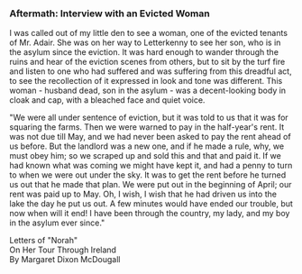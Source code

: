 ### Aftermath: Interview with an Evicted Woman

I was called out of my little den to see a woman, one of the evicted tenants of Mr. Adair. She was on her way to Letterkenny to see her son, who is in the asylum since the eviction. It was hard enough to wander through the ruins and hear of the eviction scenes from others, but to sit by the turf fire and listen to one who had suffered and was suffering from this dreadful act, to see the recollection of it expressed in look and tone was different. This woman - husband dead, son in the asylum - was a decent-looking body in cloak and cap, with a bleached face and quiet voice.  

"We were all under sentence of eviction, but it was told to us that it was for squaring the farms. Then we were warned to pay in the half-year's rent. It was not due till May, and we had never been asked to pay the rent ahead of us before. But the landlord was a new one, and if he made a rule, why, we must obey him; so we scraped up and sold this and that and paid it. If we had known what was coming we might have kept it, and had a penny to turn to when we were out under the sky. It was to get the rent before he turned us out that he made that plan. We were put out in the beginning of April; our rent was paid up to May. Oh, I wish, I wish that he had driven us into the lake the day he put us out. A few minutes would have ended our trouble, but now when will it end! I have been through the country, my lady, and my boy in the asylum ever since."  

Letters of "Norah"  
On Her Tour Through Ireland  
By Margaret Dixon McDougall
